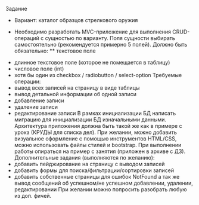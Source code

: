 Задание
- Вариант: каталог образцов стрелкового оружия
* Необходимо разработать MVC-приложение для выполнения CRUD-операций с сущностью по варианту. Поля сущности выбирать самостоятельно (рекомендуется примерно 5 полей). Должно быть обязательно:
** текстовое поле
- длинное текстовое поле (которое не помещается в таблицу)
- числовое поле (int)
- хотя бы один из checkbox / radiobutton / select-option
Требуемые операции:
- вывод всех записей на страницу в виде таблицы
-	вывод детальной информации об одной записи
-	добавление записи
-	удаление записи
-	редактирование записи
В рамках инициализации БД написать миграцию для инициализации БД изначальными данными. 
Архитектура приложения должна быть такой же как в примере с урока (КРУДЫ для списка дел).
При желании, можно добавить визуальное оформление с помощью инструментов HTML/CSS, можно использовать файлы стилей и bootstrap.
При выполнении работы опираться на пример с занятия (приложен в архиве с ДЗ).
Дополнительные задания (выполняются по желанию):
- добавить пейджирование на страницу с выводом записей
-	добавить формы для поиска/фильтрации/сортировки записей
-	добавить собственные страницы для ошибок NotFound а так же вывод сообщений об успешном/не успешном добавлении, удалении, редактировании
При желании можно попросить разобрать любую из доп. фичей.
